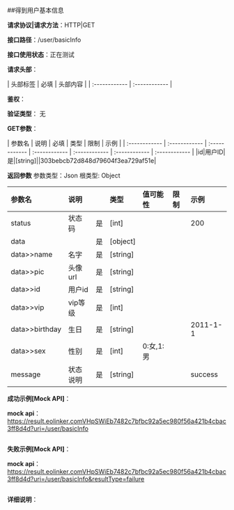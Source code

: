 ##得到用户基本信息

**请求协议|请求方法**：HTTP|GET

**接口路径**：/user/basicInfo

**接口使用状态**：正在测试

**请求头部**：

| 头部标签 | 必填  | 头部内容 | 
| :------------ | :------------ |

**鉴权**：

**验证类型**：
无

**GET参数**：

| 参数名 | 说明 | 必填 | 类型 | 限制 | 示例 |
| :------------ | :------------ | :------------ | :------------ | :------------ | :------------ | :------------ |
|id|用户ID|是|[string]||303bebcb72d848d79604f3ea729af51e|

**返回参数**
参数类型：Json
根类型: Object

| 参数名  | 说明 |  | 类型 | 值可能性 | 限制 | 示例 |
| :------------ | :------------ | :------------ | :------------ | :------------ | :------------ | :------------ |
|status|状态码|是|[int]|||200|
|data||是|[object]||||
|data>>name|名字|是|[string]||||
|data>>pic|头像url|是|[string]||||
|data>>id|用户id|是|[string]||||
|data>>vip|vip等级|是|[int]||||
|data>>birthday|生日|是|[string]|||2011-1-1|
|data>>sex|性别|是|[int]|0:女,1:男|||
|message|状态说明|是|[string]|||success|

**成功示例[Mock API]**：


**mock api**：https://result.eolinker.comVHpSWiEb7482c7bfbc92a5ec980f56a421b4cbac3ff8d4d?uri=/user/basicInfo
```

```

**失败示例[Mock API]**：


**mock api**：https://result.eolinker.comVHpSWiEb7482c7bfbc92a5ec980f56a421b4cbac3ff8d4d?uri=/user/basicInfo&resultType=failure
```

```

**详细说明**：


```
